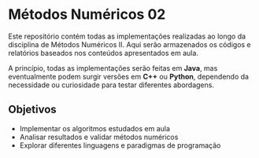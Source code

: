 # Métodos Numéricos 02

Este repositório contém todas as implementações realizadas ao longo da disciplina de Métodos Numéricos II. Aqui serão armazenados os códigos e relatórios baseados nos conteúdos apresentados em aula.

A princípio, todas as implementações serão feitas em **Java**, mas eventualmente podem surgir versões em **C++** ou **Python**, dependendo da necessidade ou curiosidade para testar diferentes abordagens.

## Objetivos

- Implementar os algoritmos estudados em aula
- Analisar resultados e validar métodos numéricos
- Explorar diferentes linguagens e paradigmas de programação

